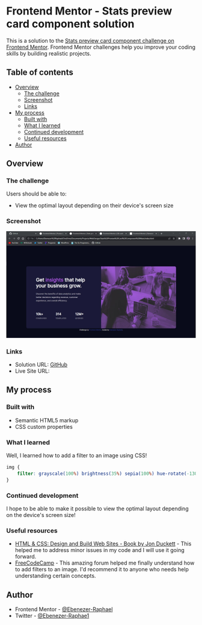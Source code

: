 # Frontend Mentor - Stats preview card component solution

This is a solution to the [Stats preview card component challenge on Frontend Mentor](https://www.frontendmentor.io/challenges/stats-preview-card-component-8JqbgoU62). Frontend Mentor challenges help you improve your coding skills by building realistic projects. 

## Table of contents

- [Overview](#overview)
  - [The challenge](#the-challenge)
  - [Screenshot](#screenshot)
  - [Links](#links)
- [My process](#my-process)
  - [Built with](#built-with)
  - [What I learned](#what-i-learned)
  - [Continued development](#continued-development)
  - [Useful resources](#useful-resources)
- [Author](#author)

## Overview

### The challenge

Users should be able to:

- View the optimal layout depending on their device's screen size

### Screenshot

![](images/stats-preview-card-components.jpg)

### Links

- Solution URL: [GitHub](https://www.github.com/Ebenezer-Raphael/Stats-Preview-Card-Component/tree/main)
- Live Site URL: [](https://your-live-site-url.com)

## My process

### Built with

- Semantic HTML5 markup
- CSS custom properties

### What I learned

Well, I learned how to add a filter to an image using CSS!

```css
img {
    filter: grayscale(100%) brightness(35%) sepia(100%) hue-rotate(-130deg) saturate(600%) contrast(0.69);
}
```

### Continued development

I hope to be able to make it possible to view the optimal layout depending on the device's screen size!

### Useful resources

- [HTML & CSS: Design and Build Web Sites - Book by Jon Duckett](https://www.htmlandcssbook.com/) - This helped me to address minor issues in my code and I will use it going forward.
- [FreeCodeCamp](https://forum.freecodecamp.org/) - This amazing forum helped me finally understand how to add filters to an image. I'd recommend it to anyone who needs help understanding certain concepts.

## Author

- Frontend Mentor - [@Ebenezer-Raphael](https://www.frontendmentor.io/profile/Ebenezer-Raphael)
- Twitter - [@Ebenezer-Raphae1](https://www.twitter.com/EbenezerRaphae1)
